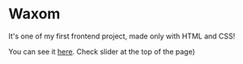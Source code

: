 # Waxom

It's one of my first frontend project, made only with HTML and CSS!

You can see it [here](https://kim-ensu.github.io/waxom/). Check slider at the top of the page)
